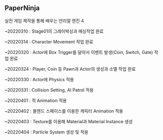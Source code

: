 ## PaperNinja

실전 게임 제작을 통해 배우는 언리얼 엔진 4

~20220310 : Stage01의 그레이박싱과 매싱작업 완료

~20220314 : Character Movement 작업 완료

~20220320 : Actor에 Box Trigger를 달아서 이벤트 발생(Coin, Switch, Gate) 작업 완료

~20220324 : Player, Coin 등 Pawn과 Actor의 생성과 소멸 작업 완료

~20220330 : Actor에 Physics 적용

~20220331 : Collision Setting, AI Patrol 적용

~20220401 : 적 Animation 적용

~20220402 : 블렌드 스페이스를 이용한 캐릭터 Animation 적용

~20220403 : Texture를 이용해 Material과 Material Instance 생성

~20220404 : Particle System 생성 및 적용
